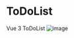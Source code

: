 # ToDoList
Vue 3 ToDoList
![image](https://user-images.githubusercontent.com/87148924/142769063-17d6d311-c299-45fb-bac4-d3c1647cbee4.png)
